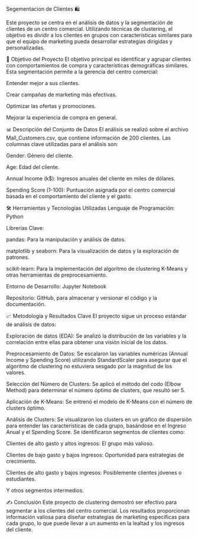 Segementacion de Clientes 🛍️

Este proyecto se centra en el análisis de datos y la segmentación de clientes de un centro comercial. Utilizando técnicas de clustering, el objetivo es dividir a los clientes en grupos con características similares para que el equipo de marketing pueda desarrollar estrategias dirigidas y personalizadas.

🎯 Objetivo del Proyecto
El objetivo principal es identificar y agrupar clientes con comportamientos de compra y características demográficas similares. Esta segmentación permite a la gerencia del centro comercial:

Entender mejor a sus clientes.

Crear campañas de marketing más efectivas.

Optimizar las ofertas y promociones.

Mejorar la experiencia de compra en general.

📊 Descripción del Conjunto de Datos
El análisis se realizó sobre el archivo Mall_Customers.csv, que contiene información de 200 clientes. Las columnas clave utilizadas para el análisis son:

Gender: Género del cliente.

Age: Edad del cliente.

Annual Income (k$): Ingresos anuales del cliente en miles de dólares.

Spending Score (1-100): Puntuación asignada por el centro comercial basada en el comportamiento del cliente y el gasto.

🛠️ Herramientas y Tecnologías Utilizadas
Lenguaje de Programación: Python

Librerías Clave:

pandas: Para la manipulación y análisis de datos.

matplotlib y seaborn: Para la visualización de datos y la exploración de patrones.

scikit-learn: Para la implementación del algoritmo de clustering K-Means y otras herramientas de preprocesamiento.

Entorno de Desarrollo: Jupyter Notebook

Repositorio: GitHub, para almacenar y versionar el código y la documentación.

📈 Metodología y Resultados Clave
El proyecto sigue un proceso estándar de análisis de datos:

Exploración de datos (EDA): Se analizó la distribución de las variables y la correlación entre ellas para obtener una visión inicial de los datos.

Preprocesamiento de Datos: Se escalaron las variables numéricas (Annual Income y Spending Score) utilizando StandardScaler para asegurar que el algoritmo de clustering no estuviera sesgado por la magnitud de los valores.

Selección del Número de Clusters: Se aplicó el método del codo (Elbow Method) para determinar el número óptimo de clusters, que resultó ser 5.

Aplicación de K-Means: Se entrenó el modelo de K-Means con el número de clusters óptimo.

Análisis de Clusters: Se visualizaron los clusters en un gráfico de dispersión para entender las características de cada grupo, basándose en el Ingreso Anual y el Spending Score. Se identificaron segmentos de clientes como:

Clientes de alto gasto y altos ingresos: El grupo más valioso.

Clientes de bajo gasto y bajos ingresos: Oportunidad para estrategias de crecimiento.

Clientes de alto gasto y bajos ingresos: Posiblemente clientes jóvenes o estudiantes.

Y otros segmentos intermedios.

✍️ Conclusión
Este proyecto de clustering demostró ser efectivo para segmentar a los clientes del centro comercial. Los resultados proporcionan información valiosa para diseñar estrategias de marketing específicas para cada grupo, lo que puede llevar a un aumento en la lealtad y los ingresos del cliente.
